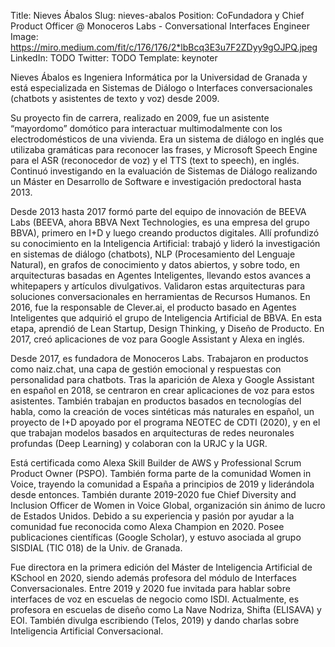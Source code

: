 Title: Nieves Ábalos
Slug: nieves-abalos
Position: CoFundadora y Chief Product Officer @ Monoceros Labs - Conversational Interfaces Engineer
Image: https://miro.medium.com/fit/c/176/176/2*lbBcq3E3u7F2ZDyy9gOJPQ.jpeg
LinkedIn: TODO
Twitter: TODO
Template: keynoter


Nieves Ábalos es Ingeniera Informática por la Universidad de Granada y está especializada en Sistemas de Diálogo o Interfaces conversacionales (chatbots y asistentes de texto y voz) desde 2009.

Su proyecto fin de carrera, realizado en 2009, fue un asistente “mayordomo” domótico para interactuar multimodalmente con los electrodomésticos de una vivienda.
Era un sistema de diálogo en inglés que utilizaba gramáticas para reconocer las frases,
y Microsoft Speech Engine para el ASR (reconocedor de voz) y el TTS (text to speech), en inglés. Continuó investigando en la evaluación de Sistemas de Diálogo realizando un Máster en Desarrollo de Software e investigación predoctoral hasta 2013.

Desde 2013 hasta 2017 formó parte del equipo de innovación de BEEVA Labs (BEEVA, ahora BBVA Next Technologies, es una empresa del grupo BBVA),
primero en I+D y luego creando productos digitales. Allí profundizó su conocimiento en la Inteligencia Artificial:
trabajó y lideró la investigación en sistemas de diálogo (chatbots), NLP (Procesamiento del Lenguaje Natural),
en grafos de conocimiento y datos abiertos, y sobre todo, en arquitecturas basadas en Agentes Inteligentes,
llevando estos avances a whitepapers y artículos divulgativos. Validaron estas arquitecturas para soluciones conversacionales en herramientas de Recursos Humanos.
En 2016, fue la responsable de Clever.ai, el producto basado en Agentes Inteligentes que adquirió el grupo de Inteligencia Artificial de BBVA.
En esta etapa, aprendió de Lean Startup, Design Thinking, y Diseño de Producto. En 2017, creó aplicaciones de voz para Google Assistant y Alexa en inglés.

Desde 2017, es fundadora de Monoceros Labs. Trabajaron en productos como naiz.chat, una capa de gestión emocional y respuestas con personalidad para chatbots.
Tras la aparición de Alexa y Google Assistant en español en 2018, se centraron en crear aplicaciones de voz para estos asistentes.
También trabajan en productos basados en tecnologías del habla, como la creación de voces sintéticas más naturales en español,
un proyecto de I+D apoyado por el programa NEOTEC de CDTI (2020), y en el que trabajan modelos basados en arquitecturas de redes neuronales profundas (Deep Learning)
y colaboran con la URJC y la UGR.

Está certificada como Alexa Skill Builder de AWS y Professional Scrum Product Owner (PSPO).
También forma parte de la comunidad Women in Voice, trayendo la comunidad a España a principios de 2019 y liderándola desde entonces.
También durante 2019-2020 fue Chief Diversity and Inclusion Officer de Women in Voice Global, organización sin ánimo de lucro de Estados Unidos.
Debido a su experiencia y pasión por ayudar a la comunidad fue reconocida como Alexa Champion en 2020. Posee publicaciones científicas (Google Scholar),
y estuvo asociada al grupo SISDIAL (TIC 018) de la Univ. de Granada.

Fue directora en la primera edición del Máster de Inteligencia Artificial de KSchool en 2020,
siendo además profesora del módulo de Interfaces Conversacionales. Entre 2019 y 2020 fue invitada para hablar sobre interfaces de voz en escuelas de negocio como ISDI.
Actualmente, es profesora en escuelas de diseño como La Nave Nodriza, Shifta (ELISAVA) y EOI. También divulga escribiendo (Telos, 2019)
y dando charlas sobre Inteligencia Artificial Conversacional.
